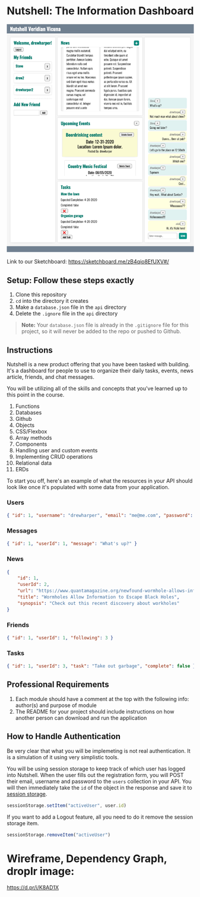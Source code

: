 # Nutshell: The Information Dashboard

![nutshell screenshot](./nutshell-screenshot.png)

Link to our Sketchboard:
https://sketchboard.me/zB4qio8EfUXV#/

## Setup: Follow these steps exactly

1. Clone this repository
1. `cd` into the directory it creates
1. Make a `database.json` file in the `api` directory
1. Delete the `.ignore` file in the `api` directory

> **Note:** Your `database.json` file is already in the `.gitignore` file for this project, so it will never be added to the repo or pushed to Github.

## Instructions

Nutshell is a new product offering that you have been tasked with building. It's a dashboard for people to use to organize their daily tasks, events, news article, friends, and chat messages.

You will be utilizing all of the skills and concepts that you've learned up to this point in the course.

1. Functions
1. Databases
1. Github
1. Objects
1. CSS/Flexbox
1. Array methods
1. Components
1. Handling user and custom events
1. Implementing CRUD operations
1. Relational data
1. ERDs

To start you off, here's an example of what the resources in your API should look like once it's populated with some data from your application.

### Users

```json
{ "id": 1, "username": "drewharper", "email": "me@me.com", "password": "1234" }
```

### Messages

```json
{ "id": 1, "userId": 1, "message": "What's up?" }
```

### News

```json
{
    "id": 1,
    "userId": 2,
    "url": "https://www.quantamagazine.org/newfound-wormhole-allows-information-to-escape-black-holes-20171023/",
    "title": "Wormholes Allow Information to Escape Black Holes",
    "synopsis": "Check out this recent discovery about workholes"
}
```

### Friends

```json
{ "id": 1, "userId": 1, "following": 3 }
```

### Tasks

```json
{ "id": 1, "userId": 3, "task": "Take out garbage", "complete": false }
```

## Professional Requirements

1. Each module should have a comment at the top with the following info: author(s) and purpose of module
1. The README for your project should include instructions on how another person can download and run the application

## How to Handle Authentication

Be very clear that what you will be implemeting is not real authentication. It is a simulation of it using very simplistic tools.

You will be using session storage to keep track of which user has logged into Nutshell. When the user fills out the registration form, you will POST their email, username and password to the `users` collection in your API. You will then immediately take the `id` of the object in the response and save it to [session storage](https://javascript.info/localstorage#sessionstorage).

```js
sessionStorage.setItem("activeUser", user.id)
```

If you want to add a Logout feature, all you need to do it remove the session storage item.

```js
sessionStorage.removeItem("activeUser")
```

# Wireframe, Dependency Graph, droplr image:
https://d.pr/i/K8AD1X

